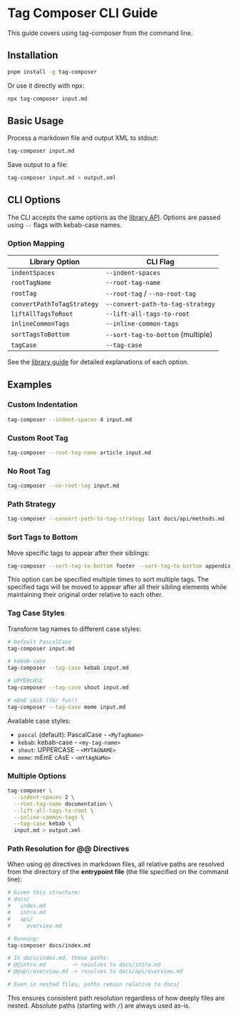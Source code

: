 # Tag Composer CLI Guide

This guide covers using tag-composer from the command line.

## Installation

```bash
pnpm install -g tag-composer
```

Or use it directly with npx:

```bash
npx tag-composer input.md
```

## Basic Usage

Process a markdown file and output XML to stdout:

```bash
tag-composer input.md
```

Save output to a file:

```bash
tag-composer input.md > output.xml
```

## CLI Options

The CLI accepts the same options as the [library API](./lib.md#options). Options are passed using `--` flags with kebab-case names.

### Option Mapping

| Library Option             | CLI Flag                          |
| -------------------------- | --------------------------------- |
| `indentSpaces`             | `--indent-spaces`                 |
| `rootTagName`              | `--root-tag-name`                 |
| `rootTag`                  | `--root-tag` / `--no-root-tag`    |
| `convertPathToTagStrategy` | `--convert-path-to-tag-strategy`  |
| `liftAllTagsToRoot`        | `--lift-all-tags-to-root`         |
| `inlineCommonTags`         | `--inline-common-tags`            |
| `sortTagsToBottom`         | `--sort-tag-to-bottom` (multiple) |
| `tagCase`                  | `--tag-case`                      |

See the [library guide](./lib.md#options) for detailed explanations of each option.

## Examples

### Custom Indentation

```bash
tag-composer --indent-spaces 4 input.md
```

### Custom Root Tag

```bash
tag-composer --root-tag-name article input.md
```

### No Root Tag

```bash
tag-composer --no-root-tag input.md
```

### Path Strategy

```bash
tag-composer --convert-path-to-tag-strategy last docs/api/methods.md
```

### Sort Tags to Bottom

Move specific tags to appear after their siblings:

```bash
tag-composer --sort-tag-to-bottom footer --sort-tag-to-bottom appendix input.md
```

This option can be specified multiple times to sort multiple tags. The specified tags will be moved to appear after all their sibling elements while maintaining their original order relative to each other.

### Tag Case Styles

Transform tag names to different case styles:

```bash
# Default PascalCase
tag-composer input.md

# kebab-case
tag-composer --tag-case kebab input.md

# UPPERCASE
tag-composer --tag-case shout input.md

# mEmE cAsE (for fun!)
tag-composer --tag-case meme input.md
```

Available case styles:

- `pascal` (default): PascalCase - `<MyTagName>`
- `kebab`: kebab-case - `<my-tag-name>`
- `shout`: UPPERCASE - `<MYTAGNAME>`
- `meme`: mEmE cAsE - `<mYtAgNaMe>`

### Multiple Options

```bash
tag-composer \
  --indent-spaces 2 \
  --root-tag-name documentation \
  --lift-all-tags-to-root \
  --inline-common-tags \
  --tag-case kebab \
  input.md > output.xml
```

### Path Resolution for @@ Directives

When using `@@` directives in markdown files, all relative paths are resolved from the directory of the **entrypoint file** (the file specified on the command line):

```bash
# Given this structure:
# docs/
#   index.md
#   intro.md
#   api/
#     overview.md

# Running:
tag-composer docs/index.md

# In docs/index.md, these paths:
# @@intro.md        -> resolves to docs/intro.md
# @@api/overview.md -> resolves to docs/api/overview.md

# Even in nested files, paths remain relative to docs/
```

This ensures consistent path resolution regardless of how deeply files are nested. Absolute paths (starting with `/`) are always used as-is.
